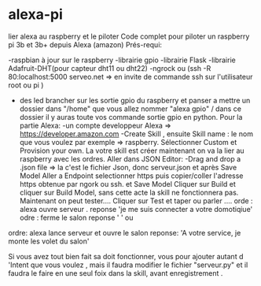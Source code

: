 # alexa-pi
lier alexa au raspberry et le piloter
Code complet pour piloter un raspberry pi 3b et 3b+ depuis Alexa (amazon)
Prés-requi:

 -raspbian à jour sur le raspberry
 -librairie gpio
 -librairie Flask
 -librairie Adafruit-DHT(pour capteur dht11 ou dht22)
 -ngrock ou (ssh -R 80:localhost:5000 serveo.net => en invite de commande ssh sur l'utilisateur root ou pi )
 - des led brancher sur les sortie gpio du raspberry et panser a mettre un dossier dans "/home" que vous allez nommer "alexa gpio" / dans ce dossier il y auras toute vos commande sortie gpio en python.
Pour la partie Alexa:
 -un compte developpeur Alexa => https://developer.amazon.com 
 -Create Skill , ensuite 
 Skill name : le nom que vous voulez par exemple => raspberry.
 Sélectionner Custom et Provision your own.
 La votre skill est créer maintenant on va la lier au raspberry avec les ordres.
 Aller dans JSON Editor:
  -Drag and drop a .json file => la c'est le fichier Json, donc serveur.json
 et  après Save Model
 Aller a Endpoint 
  selectionner https
  puis copier/coller l'adresse https obtenue par ngork ou ssh.
 et Save Model
 Cliquer sur Build et cliquer sur Build Model, sans cette acte la skill ne fonctionnera pas.
 Maintenant on peut tester....
 Cliquer sur Test et taper ou parler ....
  orde : alexa ouvre serveur .
  reponse 'je me suis connecter a votre domotiqiue'
  odre : ferme le salon
  reponse ' '
 ou 
 
  ordre: alexa lance serveur et ouvre le salon
  reponse: 'A votre service, je monte les volet du salon'
  
 Si vous avez tout bien fait sa doit fonctionner, vous pour ajouter autant d 'Intent que vous voulez , mais il faudra modifier le fichier "serveur.py" et il faudra le faire en une seul foix dans la skill, avant enregistrement .
 
 

